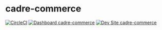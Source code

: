 # cadre-commerce

[![CircleCI](https://circleci.com/gh/thedarwich/cadre-commerce.svg?style=shield)](https://circleci.com/gh/thedarwich/cadre-commerce)
[![Dashboard cadre-commerce](https://img.shields.io/badge/dashboard-cadre_commerce-yellow.svg)](https://dashboard.pantheon.io/sites/342db555-5ef9-4f84-97f4-b714b50a746a#dev/code)
[![Dev Site cadre-commerce](https://img.shields.io/badge/site-cadre_commerce-blue.svg)](http://dev-cadre-commerce.pantheonsite.io/)